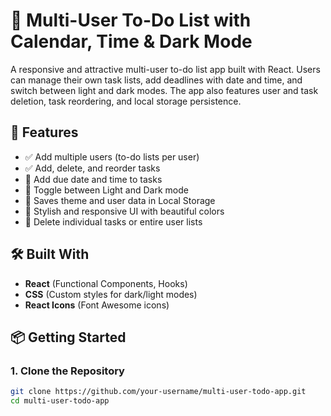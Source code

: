 # 📝 Multi-User To-Do List with Calendar, Time & Dark Mode

A responsive and attractive multi-user to-do list app built with React. Users can manage their own task lists, add deadlines with date and time, and switch between light and dark modes. The app also features user and task deletion, task reordering, and local storage persistence.

## 🚀 Features

- ✅ Add multiple users (to-do lists per user)
- ✅ Add, delete, and reorder tasks
- 📅 Add due date and time to tasks
- 🌙 Toggle between Light and Dark mode
- 💾 Saves theme and user data in Local Storage
- 🎨 Stylish and responsive UI with beautiful colors
- 🧹 Delete individual tasks or entire user lists

## 🛠️ Built With

- **React** (Functional Components, Hooks)
- **CSS** (Custom styles for dark/light modes)
- **React Icons** (Font Awesome icons)

## 📦 Getting Started

### 1. Clone the Repository

```bash
git clone https://github.com/your-username/multi-user-todo-app.git
cd multi-user-todo-app
